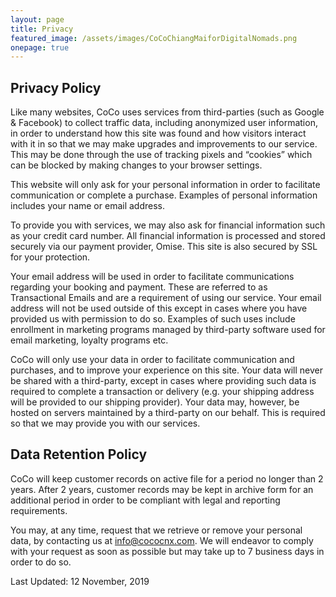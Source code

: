```yaml
---
layout: page
title: Privacy
featured_image: /assets/images/CoCoChiangMaiforDigitalNomads.png
onepage: true
---
```

## Privacy Policy
Like many websites, CoCo uses services from third-parties (such as Google & Facebook) to collect traffic data, including anonymized user information, in order to understand how this site was found and how visitors interact with it in so that we may make upgrades and improvements to our service. This may be done through the use of tracking pixels and “cookies” which can be blocked by making changes to your browser settings.

This website will only ask for your personal information in order to facilitate communication or complete a purchase. Examples of personal information includes your name or email address.

To provide you with services, we may also ask for financial information such as your credit card number. All financial information is processed and stored securely via our payment provider, Omise. This site is also secured by SSL for your protection.

Your email address will be used in order to facilitate communications regarding your booking and payment. These are referred to as Transactional Emails and are a requirement of using our service. Your email address will not be used outside of this except in cases where you have provided us with permission to do so. Examples of such uses include enrollment in marketing programs managed by third-party software used for email marketing, loyalty programs etc.

CoCo will only use your data in order to facilitate communication and purchases, and to improve your experience on this site. Your data will never be shared with a third-party, except in cases where providing such data is required to complete a transaction or delivery (e.g. your shipping address will be provided to our shipping provider). Your data may, however, be hosted on servers maintained by a third-party on our behalf. This is required so that we may provide you with our services.

## Data Retention Policy

CoCo will keep customer records on active file for a period no longer than 2 years. After 2 years, customer records may be kept in archive form for an additional period in order to be compliant with legal and reporting requirements.

You may, at any time, request that we retrieve or remove your personal data, by contacting us at [info@cococnx.com](mailto:info@cococnx.com). We will endeavor to comply with your request as soon as possible but may take up to 7 business days in order to do so.



Last Updated: 12 November, 2019
